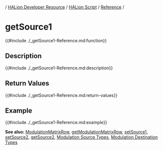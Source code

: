 / [HALion Developer Resource](../../HALion-Developer-Resource.md) / [HALion Script](./HALion-Script.md) / [Reference](./Reference.md) /

# getSource1

{{#include ./_getSource1-Reference.md:function}}

## Description

{{#include ./_getSource1-Reference.md:description}}

## Return Values

{{#include ./_getSource1-Reference.md:return-values}}

## Example

{{#include ./_getSource1-Reference.md:example}}

**See also:** [ModulationMatrixRow](./ModulationMatrixRow.md), [getModulationMatrixRow](./getModulationMatrixRow.md), [setSource1](./setSource1.md), [setSource2](./setSource2.md), [getSource2](./getSource2.md), [Modulation Source Types](./Modulation-Source-Types.md), [Modulation Destination Types](./Modulation-Destination-Types.md)